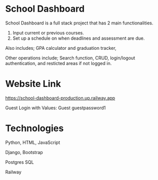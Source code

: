 # School Dashboard 
School Dashboard is a full stack project that has 2 main functionalities. 
1. Input current or previous courses. 
2. Set up a schedule on when deadlines and assessment are due.

Also includes; GPA calculator and graduation tracker,  

Other operations include; Search function, CRUD, login/logout authentication, and resticted areas if not logged in.

# Website Link
https://school-dashboard-production.up.railway.app

Guest Login with Values: 
Guest
guestpassword1

# Technologies
Python, HTML, JavaScript

Django, Bootstrap

Postgres SQL 

Railway 
